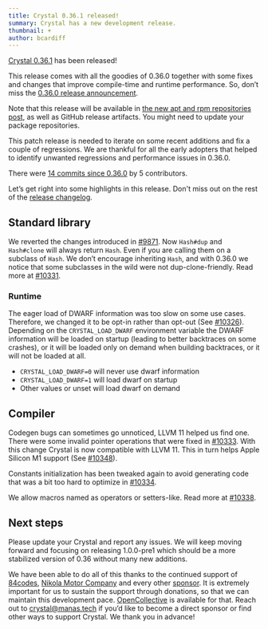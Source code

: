 ```yaml
---
title: Crystal 0.36.1 released!
summary: Crystal has a new development release.
thumbnail: +
author: bcardiff
---
```



[Crystal 0.36.1](https://github.com/crystal-lang/crystal/releases/tag/0.36.1) has been released!

This release comes with all the goodies of 0.36.0 together with some fixes and changes that improve compile-time and runtime performance. So, don’t miss the [0.36.0 release announcement](/2021/01/26/crystal-0.36.0-released.html).

Note that this release will be available in [the new apt and rpm repositories post](/2020/08/24/announcing-new-apt-and-rpm-repositories.html), as well as GitHub release artifacts. You might need to update your package repositories.

This patch release is needed to iterate on some recent additions and fix a couple of regressions. We are thankful for all the early adopters that helped to identify unwanted regressions and performance issues in 0.36.0.

There were [14 commits since 0.36.0](https://github.com/crystal-lang/crystal/compare/0.36.0...0.36.1) by 5 contributors.

Let’s get right into some highlights in this release. Don't miss out on the rest of the [release changelog](https://github.com/crystal-lang/crystal/releases/tag/0.36.1).

## Standard library

We reverted the changes introduced in [#9871](https://github.com/crystal-lang/crystal/pull/9871). Now `Hash#dup` and `Hash#clone` will always return `Hash`. Even if you are calling them on a subclass of `Hash`. We don’t encourage inheriting `Hash`, and with 0.36.0 we notice that some subclasses in the wild were not dup-clone-friendly. Read more at [#10331](https://github.com/crystal-lang/crystal/pull/10331).

### Runtime

The eager load of DWARF information was too slow on some use cases. Therefore, we changed it to be opt-in rather than opt-out (See [#10326](https://github.com/crystal-lang/crystal/pull/10326)). Depending on the `CRYSTAL_LOAD_DWARF` environment variable the DWARF information will be loaded on startup (leading to better backtraces on some crashes), or it will be loaded only on demand when building backtraces, or it will not be loaded at all.

- `CRYSTAL_LOAD_DWARF=0` will never use dwarf information
- `CRYSTAL_LOAD_DWARF=1` will load dwarf on startup
- Other values or unset will load dwarf on demand

## Compiler

Codegen bugs can sometimes go unnoticed, LLVM 11 helped us find one. There were some invalid pointer operations that were fixed in [#10333](https://github.com/crystal-lang/crystal/pull/10333). With this change Crystal is now compatible with LLVM 11. This in turn helps Apple Silicon M1 support (See [#10348](https://github.com/crystal-lang/crystal/pull/10348)).

Constants initialization has been tweaked again to avoid generating code that was a bit too hard to optimize in [#10334](https://github.com/crystal-lang/crystal/pull/10334).

We allow macros named as operators or setters-like. Read more at [#10338](https://github.com/crystal-lang/crystal/pull/10338).

## Next steps

Please update your Crystal and report any issues. We will keep moving forward and focusing on releasing 1.0.0-pre1 which should be a more stabilized version of 0.36 without many new additions.

We have been able to do all of this thanks to the continued support of [84codes](https://www.84codes.com/), [Nikola Motor Company](https://nikolamotor.com/) and every other [sponsor](/sponsors). It is extremely important for us to sustain the support through donations, so that we can maintain this development pace. [OpenCollective](https://opencollective.com/crystal-lang) is available for that. Reach out to [crystal@manas.tech](mailto:crystal@manas.tech) if you’d like to become a direct sponsor or find other ways to support Crystal. We thank you in advance!
